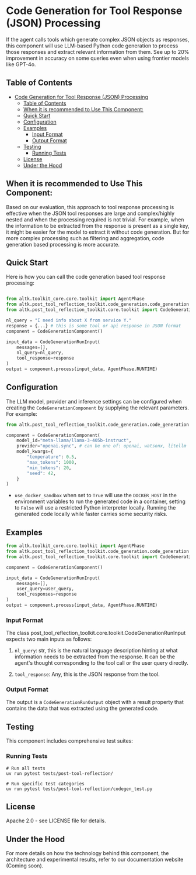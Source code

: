 # Code Generation for Tool Response (JSON) Processing
If the agent calls tools which generate complex JSON objects as responses, this component will use LLM-based Python code generation to process those responses and extract relevant information from them. See up to 20% improvement in accuracy on some queries even when using frontier models like GPT-4o.

## Table of Contents
- [Code Generation for Tool Response (JSON) Processing](#code-generation-for-tool-response-json-processing)
  - [Table of Contents](#table-of-contents)
  - [When it is recommended to Use This Component:](#when-it-is-recommended-to-use-this-component)
  - [Quick Start](#quick-start)
  - [Configuration](#configuration)
  - [Examples](#examples)
    - [Input Format](#input-format)
    - [Output Format](#output-format)
  - [Testing](#testing)
    - [Running Tests](#running-tests)
  - [License](#license)
  - [Under the Hood](#under-the-hood)



## When it is recommended to Use This Component:

Based on our evaluation, this approach to tool response processing is effective when the JSON tool responses are large and complex/highly nested and when the processing required is not trivial. For example, when the information to be extracted from the response is present as a single key, it might be easier for the model to extract it without code generation. But for more complex processing such as filtering and aggregation, code generation based processing is more accurate.


## Quick Start
Here is how you can call the code generation based tool response processing:

```Python

from altk.toolkit_core.core.toolkit import AgentPhase
from altk.post_tool_reflection_toolkit.code_generation.code_generation import CodeGenerationComponent
from altk.post_tool_reflection_toolkit.core.toolkit import CodeGenerationRunInput, CodeGenerationRunOutput

nl_query = "I need info about X from service Y."
response = {...} # this is some tool or api response in JSON format
component = CodeGenerationComponent()

input_data = CodeGenerationRunInput(
    messages=[],
    nl_query=nl_query,
    tool_response=response
)
output = component.process(input_data, AgentPhase.RUNTIME)
```


## Configuration

The LLM model, provider and inference settings can be configured when creating the `CodeGenerationComponent` by supplying the relevant parameters. For example:

```python
from altk.post_tool_reflection_toolkit.code_generation.code_generation import CodeGenerationComponent

component = CodeGenerationComponent(
    model_id="meta-llama/llama-3-405b-instruct",
    provider="openai.sync", # can be one of: openai, watsonx, litellm
    model_kwargs={
        "temperature": 0.5,
        "max_tokens": 1000,
        "min_tokens": 20,
        "seed": 42,
    }
)
```

- `use_docker_sandbox` when set to `True` will use the `DOCKER_HOST` in the environment variables to run the generated code in a container, setting to `False` will use a restricted Python interpreter locally. Running the generated code locally while faster carries some security risks.

## Examples
```python
from altk.toolkit_core.core.toolkit import AgentPhase
from altk.post_tool_reflection_toolkit.code_generation.code_generation import CodeGenerationComponent
from altk.post_tool_reflection_toolkit.core.toolkit import CodeGenerationRunInput, CodeGenerationRunOutput

component = CodeGenerationComponent()

input_data = CodeGenerationRunInput(
    messages=[],
    user_query=user_query,
    tool_responses=response
)
output = component.process(input_data, AgentPhase.RUNTIME)
```

### Input Format
The class post_tool_reflection_toolkit.core.toolkit.CodeGenerationRunInput expects two main inputs as follows:

1. `nl_query`: str, this is the natural language description hinting at what information needs to be extracted from the response. It can be the agent's thought corresponding to the tool call or the user query directly.

2. `tool_response`: Any, this is the JSON response from the tool.

### Output Format
The output is a `CodeGenerationRunOutput` object with a result property that contains the data that was extracted using the generated code.

## Testing
This component includes comprehensive test suites:
### Running Tests
```
# Run all tests
uv run pytest tests/post-tool-reflection/

# Run specific test categories
uv run pytest tests/post-tool-reflection/codegen_test.py
```

## License
Apache 2.0 - see LICENSE file for details.

## Under the Hood
For more details on how the technology behind this component, the architecture and experimental results, refer to our documentation website (Coming soon).
